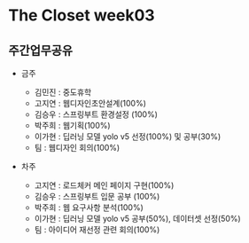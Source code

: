 # The Closet week03
## 주간업무공유

- 금주
   - 김민진 : 중도휴학
   - 고지연 : 웹디자인초안설계(100%)
   - 김승우 : 스프링부트 환경설정 (100%)
   - 박주희 : 웹기획(100%)
   - 이가현 : 딥러닝 모델 yolo v5 선정(100%) 및 공부(30%)
   - 팀 : 웹디자인 회의(100%)
   
- 차주
  - 고지연 : 로드체커 메인 페이지 구현(100%)
  - 김승우 : 스프링부트 입문 공부 (100%)
  - 박주희 : 웹 요구사항 분석(100%)
  - 이가현 : 딥러닝 모델 yolo v5 공부(50%), 데이터셋 선정(50%)
  - 팀 : 아이디어 재선정 관련 회의(100%)

